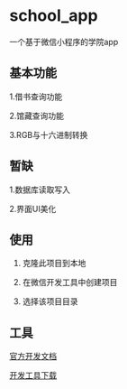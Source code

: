 # school_app

一个基于微信小程序的学院app

## 基本功能

1.借书查询功能

2.馆藏查询功能

3.RGB与十六进制转换

## 暂缺

1.数据库读取写入

2.界面UI美化

## 使用

1. 克隆此项目到本地

2. 在微信开发工具中创建项目

3. 选择该项目目录

## 工具

[官方开发文档](https://mp.weixin.qq.com/debug/wxadoc/dev/)

[开发工具下载](https://mp.weixin.qq.com/debug/wxadoc/dev/devtools/download.html)
